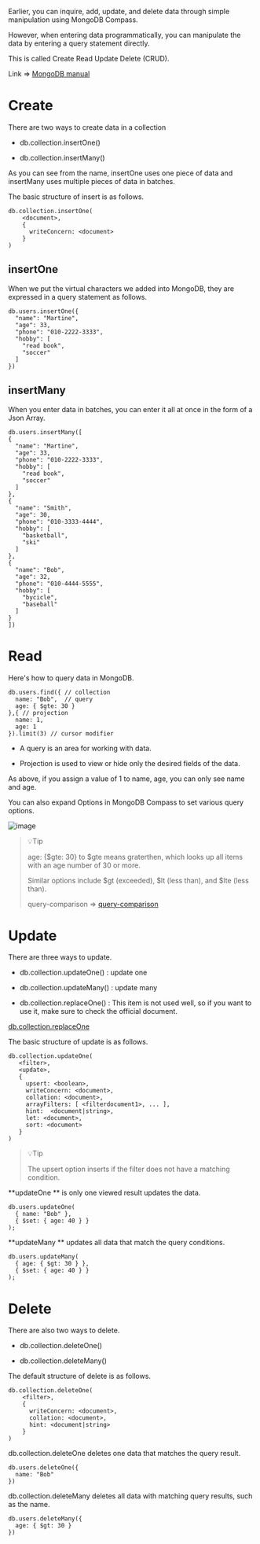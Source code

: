 Earlier, you can inquire, add, update, and delete data through simple manipulation using MongoDB Compass.

However, when entering data programmatically, you can manipulate the data by entering a query statement directly.

This is called Create Read Update Delete (CRUD).

Link => [MongoDB manual](https://www.mongodb.com/docs/manual/crud/)

# Create

There are two ways to create data in a collection

* db.collection.insertOne()

* db.collection.insertMany()

As you can see from the name, insertOne uses one piece of data and insertMany uses multiple pieces of data in batches.

The basic structure of insert is as follows.

```
db.collection.insertOne(
    <document>,
    {
      writeConcern: <document>
    }
)
```

## insertOne

When we put the virtual characters we added into MongoDB, they are expressed in a query statement as follows.

```
db.users.insertOne({
  "name": "Martine",
  "age": 33,
  "phone": "010-2222-3333",
  "hobby": [
	"read book",
	"soccer"
  ]
})
```

## insertMany

When you enter data in batches, you can enter it all at once in the form of a Json Array.

```
db.users.insertMany([
{
  "name": "Martine",
  "age": 33,
  "phone": "010-2222-3333",
  "hobby": [
	"read book",
	"soccer"
  ]
},
{
  "name": "Smith",
  "age": 30,
  "phone": "010-3333-4444",
  "hobby": [
	"basketball",
	"ski"
  ]
},
{
  "name": "Bob",
  "age": 32,
  "phone": "010-4444-5555",
  "hobby": [
	"bycicle",
	"baseball"
  ]
}
])
```

# Read

Here's how to query data in MongoDB.

```
db.users.find({ // collection
  name: "Bob",  // query
  age: { $gte: 30 } 
},{ // projection
  name: 1,
  age: 1
}).limit(3) // cursor modifier
```
* A query is an area for working with data.

* Projection is used to view or hide only the desired fields of the data.

As above, if you assign a value of 1 to name, age, you can only see name and age.

You can also expand Options in MongoDB Compass to set various query options.

![image](https://github.com/user-attachments/assets/c88a2c54-85c5-4f77-acb2-c16eef88c89b)

> 💡Tip
>
> age: {$gte: 30} to $gte means graterthen, which looks up all items with an age number of 30 or more.
> 
> Similar options include $gt (exceeded), $lt (less than), and $lte (less than).
> 
> query-comparison => [query-comparison](https://www.mongodb.com/docs/manual/reference/operator/query-comparison/)

# Update

There are three ways to update.

* db.collection.updateOne() : update one

* db.collection.updateMany() : update many

* db.collection.replaceOne() : This item is not used well, so if you want to use it, make sure to check the official document. 

[db.collection.replaceOne](https://www.mongodb.com/docs/manual/reference/method/db.collection.replaceOne/#mongodb-method-db.collection.replaceOne)

The basic structure of update is as follows.

```
db.collection.updateOne(
   <filter>,
   <update>,
   {
     upsert: <boolean>,
     writeConcern: <document>,
     collation: <document>,
     arrayFilters: [ <filterdocument1>, ... ],
     hint:  <document|string>,
     let: <document>,
     sort: <document>
   }
)
```

> 💡Tip
>
> The upsert option inserts if the filter does not have a matching condition.


**updateOne ** is only one viewed result updates the data.
```
db.users.updateOne(
  { name: "Bob" },
  { $set: { age: 40 } }
);
```

**updateMany ** updates all data that match the query conditions.

```
db.users.updateMany(
  { age: { $gt: 30 } },
  { $set: { age: 40 } }
);
```

# Delete

There are also two ways to delete.

* db.collection.deleteOne()

* db.collection.deleteMany()

The default structure of delete is as follows.

```
db.collection.deleteOne(
    <filter>,
    {
      writeConcern: <document>,
      collation: <document>,
      hint: <document|string>
    }
)
```

db.collection.deleteOne deletes one data that matches the query result.

```
db.users.deleteOne({
  name: "Bob"
})
```

db.collection.deleteMany deletes all data with matching query results, such as the name.

```
db.users.deleteMany({
  age: { $gt: 30 }
})
```
